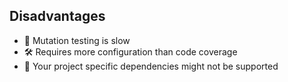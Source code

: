 ## Disadvantages

* 🐌 Mutation testing is slow
* 🛠️ Requires more configuration than code coverage
* 👷 Your project specific dependencies might not be supported
